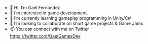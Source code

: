 - 👋 Hi, I’m Gael Fernandez
- 👀 I’m interested in game development.
- 🌱 I’m currently learning gameplay programming in Unity/C#
- 💞️ I’m looking to collaborate on short game projects & Game Jams
- 📫 You can connect with me on Twitter https://twitter.com/GaelGamesDev
